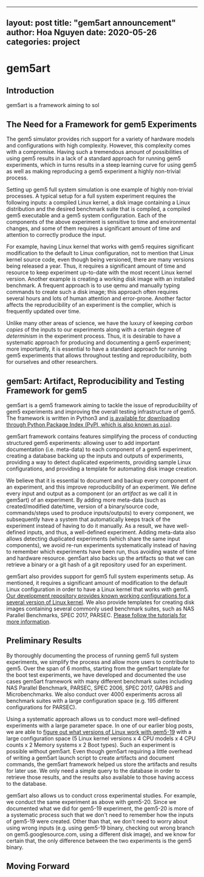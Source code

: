  
---
layout: post
title:  "gem5art announcement"
author: Hoa Nguyen
date:   2020-05-26
categories: project
---

# gem5art

<!-- TODO: add something along the line with this, avoid using cliche
We are excited to announce gem5art project.
-->

## Introduction

gem5art is a framework aiming to sol

## The Need for a Framework for gem5 Experiments

The gem5 simulator provides rich support for a variety of hardware models and configurations with high complexity.
However, this complexity comes with a compromise.
Having such a tremendous amount of possibilities of using gem5 results in a lack of a standard approach for running gem5 experiments, which in turns results in a steep learning curve for using gem5 as well as making reproducing a gem5 experiment a highly non-trivial process.

Setting up gem5 full system simulation is one example of highly non-trivial processes.
A typical setup for a full system experiment requires the following inputs: a compiled Linux kernel, a disk image containing a Linux distribution and the desired benchmark suite that is compiled, a compiled gem5 executable and a gem5 system configuration.
Each of the components of the above experiment is sensitive to time and environmental changes, and some of them requires a significant amount of time and attention to correctly produce the input.

For example, having Linux kernel that works with gem5 requires significant modification to the default to Linux configuration, not to mention that Linux kernel source code, even though being versioned, there are many versions being released a year.
Thus, it requires a significant amount of time and resource to keep experiment up-to-date with the most recent Linux kernel version.
Another example is creating a working disk image with an installed benchmark.
A frequent approach is to use qemu and manually typing commands to create such a disk image; this approach often requires several hours and lots of human attention and error-prone.
Another factor affects the reproducibility of an experiment is the complier, which is frequently updated over time.

Unlike many other areas of science, we have the luxury of keeping *carbon copies* of the inputs to our experiments along with a certain degree of *determinism* in the experiment process.
Thus, it is desirable to have a systematic approach for producing and documenting a gem5 experiment; more importantly, it is essential to have a standard approach for running gem5 experiments that allows throughout testing and reproducibility, both for ourselves and other researchers.

## gem5art: Artifact, Reproducibility and Testing Framework for gem5

gem5art is a gem5 framework aiming to tackle the issue of reproducibility of gem5 experiments and improving the overall testing infrastructure of gem5.
The framework is written in Python3 and [is available for downloading through Python Package Index (PyPI, which is also known as `pip`)](https://github.com/darchr/gem5art). 

gem5art framework contains features simplifying the process of conducting structured gem5 experiments: allowing user to add important documentation (i.e. meta-data) to each component of a gem5 experiment, creating a database backing up the inputs and outputs of experiments, providing a way to detect duplicated experiments, providing sample Linux configurations, and providing a template for automating disk image creation.

We believe that it is essential to document and backup every component of an experiment, and this improve reproducibility of an experiment.
We define every input and output as a component (or an *artifact* as we call it in gem5art) of an experiment.
By adding more meta-data (such as created/modified date/time, version of a binary/source code, commands/steps used to produce inputs/outputs) to every component, we subsequently have a system that automatically keeps track of the experiment instead of having to do it manually.
As a result, we have well-defined inputs, and thus, a well-defined experiment. 
Adding meta-data also allows detecting duplicated experiments (which share the same input components), we avoid re-run experiments systematically instead of having to remember which experiments have been run, thus avoiding waste of time and hardware resource.
gem5art also backs up the artifacts so that we can retrieve a binary or a git hash of a git repository used for an experiment.

gem5art also provides support for gem5 full system experiments setup.
As mentioned, it requires a significant amount of modification to the default Linux configuration in order to have a Linux kernel that works with gem5.
[Our development repository provides known working configurations for a several version of Linux kernel](https://github.com/darchr/gem5art/tree/master/docs/linux-configs).
We also provide templates for creating disk images containing several commonly used benchmark suites, such as NAS Parallel Benchmarks, SPEC 2017, PARSEC.
[Please follow the tutorials for more information](https://gem5art.readthedocs.io/en/latest/).

## Preliminary Results

By thoroughly documenting the process of running gem5 full system experiments, we simplify the process and allow more users to contribute to gem5.
Over the span of 6 months, starting from the gem5art template for the boot test experiments, we have developed and documented the use cases gem5art framework with many different benchmark suites including NAS Parallel Benchmark, PARSEC, SPEC 2006, SPEC 2017, GAPBS and Microbenchmarks.
We also conduct over 4000 experiments across all benchmark suites with a large configuration space (e.g. 195 different configurations for PARSEC).


Using a systematic approach allows us to conduct more well-defined experiments with a large parameter space.
In one of our earlier blog posts, we are able to [figure out what versions of Linux work with gem5-19](https://www.gem5.org/project/2020/03/09/boot-tests.html) with a large configuration space (5 Linux kernel versions x 4 CPU models x 4 CPU counts x 2 Memory systems x 2 Boot types).
Such an experiment is possible without gem5art.
Even though gem5art requiring a little overhead of writing a gem5art launch script to create artifacts and document commands, the gem5art framework helped us store the artifacts and results for later use.
We only need a simple query to the database in order to retrieve those results, and the results also available to those having access to the database.

gem5art also allows us to conduct cross experimental studies.
For example, we conduct the same experiment as above with gem5-20.
Since we documented what we did for gem5-19 experiment, the gem5-20 is more of a systematic process such that we don't need to remember how the inputs of gem5-19 were created.
Other than that, we don't need to worry about using wrong inputs (e.g. using gem5-19 binary, checking out wrong branch on gem5.googlesource.com, using a different disk image), and we know for certain that, the only difference between the two experiments is the gem5 binary.


## Moving Forward
